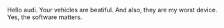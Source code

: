 Hello audi.  Your vehicles are beatiful.  And also, they are my worst device.  Yes, the software matters.
